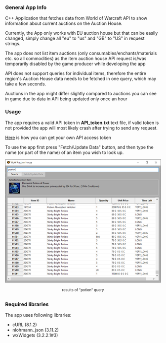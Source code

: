 ### General App Info
C++ Application that fetches data from World of Warcraft API to show information
about current auctions on the Auction House.

Currently, the App only works with EU auction house
but that can be easily changed, simply change all "eu" to "us" and "GB" to "US"
in request strings.

The app does not list item auctions (only consumables/enchants/materials etc. so all commodities)
as the item auction house API request is/was temporarily 
disabled by the game producer while developing the app

API does not support queries for individual items, therefore the entire
region's Auction House data needs to be fetched in one query, 
which may take a few seconds.

Auctions in the app might differ slightly compared to auctions
you can see in game due to data in API being updated only once an hour

### Usage

The app requires a valid API token in **API_token.txt** text file,
if valid token is not provided the app will most likely crash after
trying to send any request.

[Here](https://develop.battle.net/documentation/guides/getting-started) is how you can get your own API access token

To use the app first press "Fetch/Update Data" button, and then type the name
(or part of the name) of an item you wish to look up.




![results of "potion" query](example.png)
<p align="center">
<sup>results of "potion" query</sup>
</p>

### Required libraries

The app uses following libraries:
* cURL (8.1.2)
* nlohmann_json (3.11.2)
* wxWidgets (3.2.2.1#3)